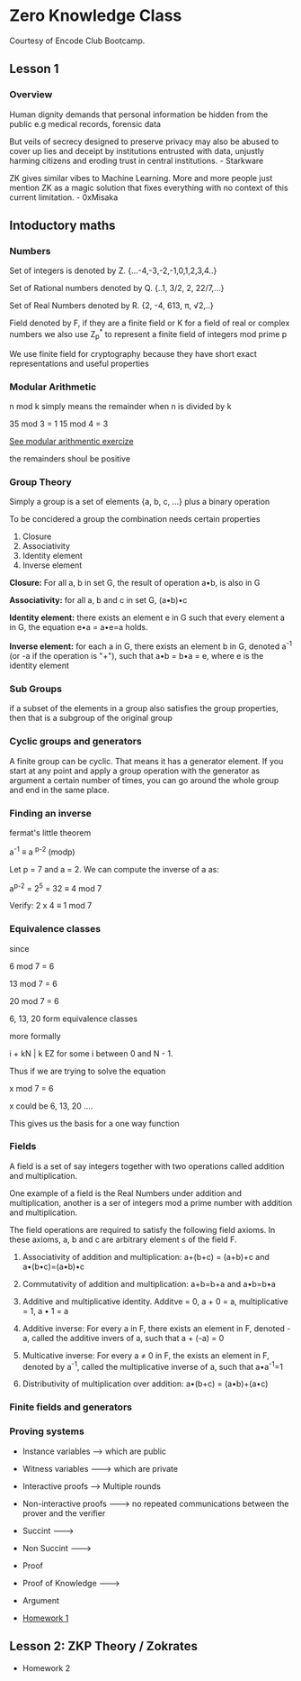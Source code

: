 # Zero Knowledge Class

Courtesy of Encode Club Bootcamp.

## Lesson 1

### Overview

Human dignity demands that personal information be hidden from the public e.g medical records, forensic data

But veils of secrecy designed to preserve privacy may also be abused to cover up lies and deceipt by institutions entrusted with data, unjustly harming citizens and eroding trust in central institutions. - Starkware

ZK gives similar vibes to Machine Learning. More and more people just mention ZK as a magic solution that fixes everything with no context of this current limitation. - 0xMisaka

## Intoductory maths

### Numbers

Set of integers is denoted by Z. {...-4,-3,-2,-1,0,1,2,3,4..}

Set of Rational numbers denoted by Q. {..1, 3/2, 2, 22/7,...}

Set of Real Numbers denoted by R. {2, -4, 613, π, √2,..}

Field denoted by F, if they are a finite field or K  for a field of real or complex numbers we also use Z<sub>p</sub><sup>*</sup> to represent a finite field of integers mod prime p

We use finite field for cryptography because they have short exact representations and useful properties

### Modular Arithmetic

n mod k simply means the remainder when n is divided by k

35 mod 3 = 1
15 mod 4 = 3

[See modular arithmentic exercize](https://www.khanacademy.org/computing/computer-science/cryptography/modarithmetic/a/what-is-modular-arithmetic)

the remainders shoul be positive

### Group Theory

Simply a group is a set of elements {a, b, c, ...} plus a binary operation

To be concidered a group the combination needs certain properties

1. Closure
2. Associativity
3. Identity element
4. Inverse element

**Closure:** For all a, b in set G, the result of operation a•b, is also in G

**Associativity:** for all a, b and c in set G, (a•b)•c

**Identity element:** there exists an element e in G such that every element a in G, the equation e•a = a•e=a holds.

**Inverse element:** for each a in G, there exists an element b in G, denoted a<sup>-1</sup> (or -a if the operation is "+"), such that a•b = b•a = e, where e is the identity element

### Sub Groups

if a subset of the elements in a group also satisfies the group properties, then that is a subgroup of the original group

### Cyclic groups and generators

A finite group can be cyclic. That means it has a generator element. If you start at any point and apply a group operation with the generator as argument a certain number of times, you can go around the whole group and end in the same place.

### Finding an inverse

fermat's little theorem

a<sup>-1</sup> ≡ a <sup>p-2</sup> (modp)

Let p = 7 and a = 2. We can compute the inverse of a as:

a<sup>p-2</sup> = 2<sup>5</sup> = 32 ≡ 4 mod 7

Verify: 2 x 4 ≡ 1 mod 7

### Equivalence classes

since

6 mod 7 = 6

13 mod 7 = 6

20 mod 7 = 6

6, 13, 20 form equivalence classes

more formally

i + kN | k EZ for some i between 0 and N - 1.

Thus if we are trying to solve the equation

x mod 7 = 6

x could be 6, 13, 20 ....

This gives us the basis for a one way function

### Fields

A field is a set of say integers together with two operations called addition and multiplication.

One example of a field is the Real Numbers under addition and multiplication, another is a ser of integers mod a prime number with addition and multiplication.

The field operations are required to satisfy the following field axioms. In these axioms, a, b and c are arbitrary element s of the field F.

1. Associativity of addition and multiplication: a+(b+c) = (a+b)+c and  a•(b•c)=(a•b)•c

2. Commutativity of addition and multiplication: a+b=b+a and a•b=b•a

3. Additive and multiplicative identity. Additve = 0, a + 0 = a, multiplicative = 1, a • 1 = a

4. Additive inverse: For every a in F, there exists an element in F, denoted -a, called the additive invers of a, such that a + (-a) = 0

5. Multicative inverse: For every a ≠ 0 in F, the exists an element in F, denoted by a<sup>-1</sup>, called the multiplicative inverse of a, such that a•a<sup>-1</sup>=1

6. Distributivity of multiplication over addition: a•(b+c) = (a•b)+(a•c)

### Finite fields and generators

### Proving systems

- Instance variables --> which are public
- Witness variables ---> which are private


- Interactive proofs --> Multiple rounds
- Non-interactive proofs ---> no repeated communications between the prover and the verifier
- Succint  --->
- Non Succint --->
- Proof
- Proof of Knowledge --->
- Argument

- [Homework 1](./homework/homework1.py)

## Lesson 2: ZKP Theory / Zokrates

- Homework 2
